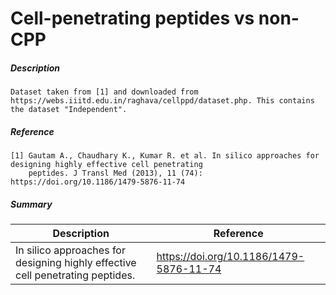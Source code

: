 # Cell-penetrating peptides vs non-CPP

##### Description

    Dataset taken from [1] and downloaded from https://webs.iiitd.edu.in/raghava/cellppd/dataset.php. This contains the dataset "Independent".

##### Reference

    [1] Gautam A., Chaudhary K., Kumar R. et al. In silico approaches for designing highly effective cell penetrating 
        peptides. J Transl Med (2013), 11 (74): https://doi.org/10.1186/1479-5876-11-74
    
##### Summary
 
| Description                                                               | Reference                         |
|---------------------------------------------------------------------------|-----------------------------------|
| In silico approaches for designing highly effective cell penetrating peptides. | https://doi.org/10.1186/1479-5876-11-74 |
     